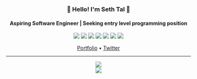 <!--
**Sephta/Sephta** is a ✨ _special_ ✨ repository because its `README.md` (this file) appears on your GitHub profile.

Here are some ideas to get you started:

- 🔭 I’m currently working on ...
- 🌱 I’m currently learning ...
- 👯 I’m looking to collaborate on ...
- 🤔 I’m looking for help with ...
- 💬 Ask me about ...
- 📫 How to reach me: ...
- 😄 Pronouns: ...
- ⚡ Fun fact: ...
-->

<h3 align="center">🌌 Hello! I'm Seth Tal 🌌</h3>
<h4 align="center">Aspiring Software Engineer | Seeking entry level programming position</h4>

<p align="center">
  <img src="https://img.shields.io/badge/-C/C++-004283?style=flat-square&logo=c">
  <img src="https://img.shields.io/badge/-CSharp-290064?style=flat-square&logo=c">
  <img src="https://img.shields.io/badge/-Unity-181717?style=flat-square&logo=unity">
  <img src="https://img.shields.io/badge/-Python-black?style=flat-square&logo=Python">
  <img src="https://img.shields.io/badge/-HTML5-E34F26?style=flat-square&logo=html5&logoColor=white">
  <img src="https://img.shields.io/badge/-CSS3-1572B6?style=flat-square&logo=css3">
  <img src="https://img.shields.io/badge/-JavaScript-black?style=flat-square&logo=javascript">
</p>

<p align="center">
  <a href="https://sephta.github.io">Portfolio</a> •
  <a href="https://twitter.com/seth_tal">Twitter</a>
</p>

---

<p align="center">
  <img src="https://github-readme-stats.vercel.app/api?username=Sephta&show_icons=true&count_private=true&title_color=ededed&bg_color=121212&text_color=ededed"> <br>
  <img src="https://github-readme-stats.vercel.app/api/top-langs/?username=Sephta&show_icons=true&title_color=ededed&bg_color=121212&text_color=ededed">
</p>
